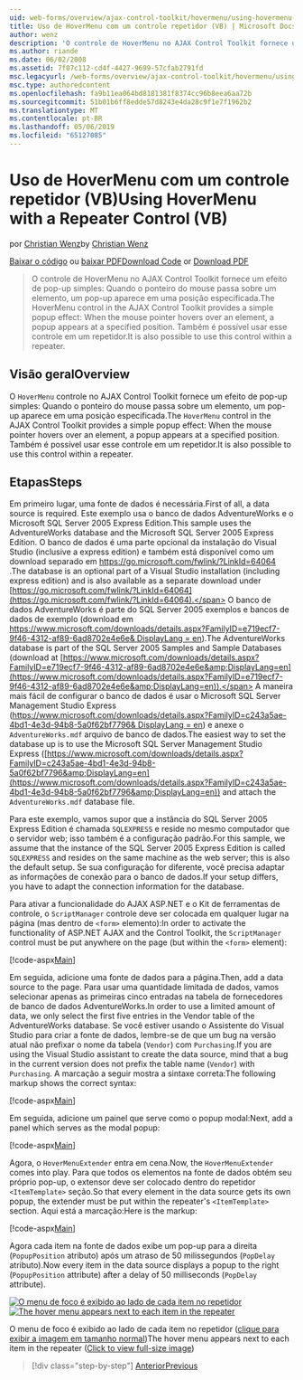 ```yaml
---
uid: web-forms/overview/ajax-control-toolkit/hovermenu/using-hovermenu-with-a-repeater-control-vb
title: Uso de HoverMenu com um controle repetidor (VB) | Microsoft Docs
author: wenz
description: 'O controle de HoverMenu no AJAX Control Toolkit fornece um efeito de pop-up simples: Quando o ponteiro do mouse passa sobre um elemento, um pop-up é exibido em pela especificação...'
ms.author: riande
ms.date: 06/02/2008
ms.assetid: 7f07c112-cd4f-4427-9699-57cfab2791fd
msc.legacyurl: /web-forms/overview/ajax-control-toolkit/hovermenu/using-hovermenu-with-a-repeater-control-vb
msc.type: authoredcontent
ms.openlocfilehash: fa9b11ea064bd8181381f8374cc96b8eea6aa72b
ms.sourcegitcommit: 51b01b6ff8edde57d8243e4da28c9f1e7f1962b2
ms.translationtype: MT
ms.contentlocale: pt-BR
ms.lasthandoff: 05/06/2019
ms.locfileid: "65127085"
---
```

# <a name="using-hovermenu-with-a-repeater-control-vb"></a><span data-ttu-id="a81fe-103">Uso de HoverMenu com um controle repetidor (VB)</span><span class="sxs-lookup"><span data-stu-id="a81fe-103">Using HoverMenu with a Repeater Control (VB)</span></span>

<span data-ttu-id="a81fe-104">por [Christian Wenz](https://github.com/wenz)</span><span class="sxs-lookup"><span data-stu-id="a81fe-104">by [Christian Wenz](https://github.com/wenz)</span></span>

<span data-ttu-id="a81fe-105">[Baixar o código](http://download.microsoft.com/download/b/0/6/b06fe835-5b8f-4c00-aef8-062c19d75b95/HoverMenu1.vb.zip) ou [baixar PDF](http://download.microsoft.com/download/b/6/a/b6ae89ee-df69-4c87-9bfb-ad1eb2b23373/hovermenu1VB.pdf)</span><span class="sxs-lookup"><span data-stu-id="a81fe-105">[Download Code](http://download.microsoft.com/download/b/0/6/b06fe835-5b8f-4c00-aef8-062c19d75b95/HoverMenu1.vb.zip) or [Download PDF](http://download.microsoft.com/download/b/6/a/b6ae89ee-df69-4c87-9bfb-ad1eb2b23373/hovermenu1VB.pdf)</span></span>

> <span data-ttu-id="a81fe-106">O controle de HoverMenu no AJAX Control Toolkit fornece um efeito de pop-up simples: Quando o ponteiro do mouse passa sobre um elemento, um pop-up aparece em uma posição especificada.</span><span class="sxs-lookup"><span data-stu-id="a81fe-106">The HoverMenu control in the AJAX Control Toolkit provides a simple popup effect: When the mouse pointer hovers over an element, a popup appears at a specified position.</span></span> <span data-ttu-id="a81fe-107">Também é possível usar esse controle em um repetidor.</span><span class="sxs-lookup"><span data-stu-id="a81fe-107">It is also possible to use this control within a repeater.</span></span>

## <a name="overview"></a><span data-ttu-id="a81fe-108">Visão geral</span><span class="sxs-lookup"><span data-stu-id="a81fe-108">Overview</span></span>

<span data-ttu-id="a81fe-109">O `HoverMenu` controle no AJAX Control Toolkit fornece um efeito de pop-up simples: Quando o ponteiro do mouse passa sobre um elemento, um pop-up aparece em uma posição especificada.</span><span class="sxs-lookup"><span data-stu-id="a81fe-109">The `HoverMenu` control in the AJAX Control Toolkit provides a simple popup effect: When the mouse pointer hovers over an element, a popup appears at a specified position.</span></span> <span data-ttu-id="a81fe-110">Também é possível usar esse controle em um repetidor.</span><span class="sxs-lookup"><span data-stu-id="a81fe-110">It is also possible to use this control within a repeater.</span></span>

## <a name="steps"></a><span data-ttu-id="a81fe-111">Etapas</span><span class="sxs-lookup"><span data-stu-id="a81fe-111">Steps</span></span>

<span data-ttu-id="a81fe-112">Em primeiro lugar, uma fonte de dados é necessária.</span><span class="sxs-lookup"><span data-stu-id="a81fe-112">First of all, a data source is required.</span></span> <span data-ttu-id="a81fe-113">Este exemplo usa o banco de dados AdventureWorks e o Microsoft SQL Server 2005 Express Edition.</span><span class="sxs-lookup"><span data-stu-id="a81fe-113">This sample uses the AdventureWorks database and the Microsoft SQL Server 2005 Express Edition.</span></span> <span data-ttu-id="a81fe-114">O banco de dados é uma parte opcional da instalação do Visual Studio (inclusive a express edition) e também está disponível como um download separado em [ https://go.microsoft.com/fwlink/?LinkId=64064 ](https://go.microsoft.com/fwlink/?LinkId=64064).</span><span class="sxs-lookup"><span data-stu-id="a81fe-114">The database is an optional part of a Visual Studio installation (including express edition) and is also available as a separate download under [https://go.microsoft.com/fwlink/?LinkId=64064](https://go.microsoft.com/fwlink/?LinkId=64064).</span></span> <span data-ttu-id="a81fe-115">O banco de dados AdventureWorks é parte do SQL Server 2005 exemplos e bancos de dados de exemplo (download em [ https://www.microsoft.com/downloads/details.aspx?FamilyID=e719ecf7-9f46-4312-af89-6ad8702e4e6e&amp; DisplayLang = en](https://www.microsoft.com/downloads/details.aspx?FamilyID=e719ecf7-9f46-4312-af89-6ad8702e4e6e&amp;DisplayLang=en)).</span><span class="sxs-lookup"><span data-stu-id="a81fe-115">The AdventureWorks database is part of the SQL Server 2005 Samples and Sample Databases (download at [https://www.microsoft.com/downloads/details.aspx?FamilyID=e719ecf7-9f46-4312-af89-6ad8702e4e6e&amp;DisplayLang=en](https://www.microsoft.com/downloads/details.aspx?FamilyID=e719ecf7-9f46-4312-af89-6ad8702e4e6e&amp;DisplayLang=en)).</span></span> <span data-ttu-id="a81fe-116">A maneira mais fácil de configurar o banco de dados é usar o Microsoft SQL Server Management Studio Express ([https://www.microsoft.com/downloads/details.aspx?FamilyID=c243a5ae-4bd1-4e3d-94b8-5a0f62bf7796&amp; DisplayLang = en](https://www.microsoft.com/downloads/details.aspx?FamilyID=c243a5ae-4bd1-4e3d-94b8-5a0f62bf7796&amp;DisplayLang=en)) e anexe o `AdventureWorks.mdf` arquivo de banco de dados.</span><span class="sxs-lookup"><span data-stu-id="a81fe-116">The easiest way to set the database up is to use the Microsoft SQL Server Management Studio Express ([https://www.microsoft.com/downloads/details.aspx?FamilyID=c243a5ae-4bd1-4e3d-94b8-5a0f62bf7796&amp;DisplayLang=en](https://www.microsoft.com/downloads/details.aspx?FamilyID=c243a5ae-4bd1-4e3d-94b8-5a0f62bf7796&amp;DisplayLang=en)) and attach the `AdventureWorks.mdf` database file.</span></span>

<span data-ttu-id="a81fe-117">Para este exemplo, vamos supor que a instância do SQL Server 2005 Express Edition é chamada `SQLEXPRESS` e reside no mesmo computador que o servidor web; isso também é a configuração padrão.</span><span class="sxs-lookup"><span data-stu-id="a81fe-117">For this sample, we assume that the instance of the SQL Server 2005 Express Edition is called `SQLEXPRESS` and resides on the same machine as the web server; this is also the default setup.</span></span> <span data-ttu-id="a81fe-118">Se sua configuração for diferente, você precisa adaptar as informações de conexão para o banco de dados.</span><span class="sxs-lookup"><span data-stu-id="a81fe-118">If your setup differs, you have to adapt the connection information for the database.</span></span>

<span data-ttu-id="a81fe-119">Para ativar a funcionalidade do AJAX ASP.NET e o Kit de ferramentas de controle, o `ScriptManager` controle deve ser colocada em qualquer lugar na página (mas dentro de `<form>` elemento):</span><span class="sxs-lookup"><span data-stu-id="a81fe-119">In order to activate the functionality of ASP.NET AJAX and the Control Toolkit, the `ScriptManager` control must be put anywhere on the page (but within the `<form>` element):</span></span>

[!code-aspx[Main](using-hovermenu-with-a-repeater-control-vb/samples/sample1.aspx)]

<span data-ttu-id="a81fe-120">Em seguida, adicione uma fonte de dados para a página.</span><span class="sxs-lookup"><span data-stu-id="a81fe-120">Then, add a data source to the page.</span></span> <span data-ttu-id="a81fe-121">Para usar uma quantidade limitada de dados, vamos selecionar apenas as primeiras cinco entradas na tabela de fornecedores de banco de dados AdventureWorks.</span><span class="sxs-lookup"><span data-stu-id="a81fe-121">In order to use a limited amount of data, we only select the first five entries in the Vendor table of the AdventureWorks database.</span></span> <span data-ttu-id="a81fe-122">Se você estiver usando o Assistente do Visual Studio para criar a fonte de dados, lembre-se de que um bug na versão atual não prefixar o nome da tabela (`Vendor`) com `Purchasing`.</span><span class="sxs-lookup"><span data-stu-id="a81fe-122">If you are using the Visual Studio assistant to create the data source, mind that a bug in the current version does not prefix the table name (`Vendor`) with `Purchasing`.</span></span> <span data-ttu-id="a81fe-123">A marcação a seguir mostra a sintaxe correta:</span><span class="sxs-lookup"><span data-stu-id="a81fe-123">The following markup shows the correct syntax:</span></span>

[!code-aspx[Main](using-hovermenu-with-a-repeater-control-vb/samples/sample2.aspx)]

<span data-ttu-id="a81fe-124">Em seguida, adicione um painel que serve como o popup modal:</span><span class="sxs-lookup"><span data-stu-id="a81fe-124">Next, add a panel which serves as the modal popup:</span></span>

[!code-aspx[Main](using-hovermenu-with-a-repeater-control-vb/samples/sample3.aspx)]

<span data-ttu-id="a81fe-125">Agora, o `HoverMenuExtender` entra em cena.</span><span class="sxs-lookup"><span data-stu-id="a81fe-125">Now, the `HoverMenuExtender` comes into play.</span></span> <span data-ttu-id="a81fe-126">Para que todos os elementos na fonte de dados obtém seu próprio pop-up, o extensor deve ser colocado dentro do repetidor `<ItemTemplate>` seção.</span><span class="sxs-lookup"><span data-stu-id="a81fe-126">So that every element in the data source gets its own popup, the extender must be put within the repeater's `<ItemTemplate>` section.</span></span> <span data-ttu-id="a81fe-127">Aqui está a marcação:</span><span class="sxs-lookup"><span data-stu-id="a81fe-127">Here is the markup:</span></span>

[!code-aspx[Main](using-hovermenu-with-a-repeater-control-vb/samples/sample4.aspx)]

<span data-ttu-id="a81fe-128">Agora cada item na fonte de dados exibe um pop-up para a direita (`PopupPosition` atributo) após um atraso de 50 milissegundos (`PopDelay` atributo).</span><span class="sxs-lookup"><span data-stu-id="a81fe-128">Now every item in the data source displays a popup to the right (`PopupPosition` attribute) after a delay of 50 milliseconds (`PopDelay` attribute).</span></span>

<span data-ttu-id="a81fe-129">[![O menu de foco é exibido ao lado de cada item no repetidor](using-hovermenu-with-a-repeater-control-vb/_static/image2.png)](using-hovermenu-with-a-repeater-control-vb/_static/image1.png)</span><span class="sxs-lookup"><span data-stu-id="a81fe-129">[![The hover menu appears next to each item in the repeater](using-hovermenu-with-a-repeater-control-vb/_static/image2.png)](using-hovermenu-with-a-repeater-control-vb/_static/image1.png)</span></span>

<span data-ttu-id="a81fe-130">O menu de foco é exibido ao lado de cada item no repetidor ([clique para exibir a imagem em tamanho normal](using-hovermenu-with-a-repeater-control-vb/_static/image3.png))</span><span class="sxs-lookup"><span data-stu-id="a81fe-130">The hover menu appears next to each item in the repeater ([Click to view full-size image](using-hovermenu-with-a-repeater-control-vb/_static/image3.png))</span></span>

> [!div class="step-by-step"]
> [<span data-ttu-id="a81fe-131">Anterior</span><span class="sxs-lookup"><span data-stu-id="a81fe-131">Previous</span></span>](using-hovermenu-with-a-repeater-control-cs.md)
